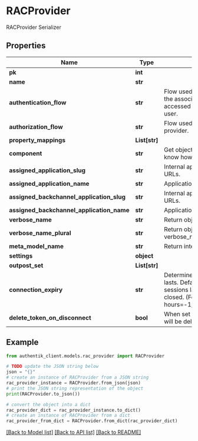 # RACProvider

RACProvider Serializer

## Properties

Name | Type | Description | Notes
------------ | ------------- | ------------- | -------------
**pk** | **int** |  | [readonly] 
**name** | **str** |  | 
**authentication_flow** | **str** | Flow used for authentication when the associated application is accessed by an un-authenticated user. | [optional] 
**authorization_flow** | **str** | Flow used when authorizing this provider. | 
**property_mappings** | **List[str]** |  | [optional] 
**component** | **str** | Get object component so that we know how to edit the object | [readonly] 
**assigned_application_slug** | **str** | Internal application name, used in URLs. | [readonly] 
**assigned_application_name** | **str** | Application&#39;s display Name. | [readonly] 
**assigned_backchannel_application_slug** | **str** | Internal application name, used in URLs. | [readonly] 
**assigned_backchannel_application_name** | **str** | Application&#39;s display Name. | [readonly] 
**verbose_name** | **str** | Return object&#39;s verbose_name | [readonly] 
**verbose_name_plural** | **str** | Return object&#39;s plural verbose_name | [readonly] 
**meta_model_name** | **str** | Return internal model name | [readonly] 
**settings** | **object** |  | [optional] 
**outpost_set** | **List[str]** |  | [readonly] 
**connection_expiry** | **str** | Determines how long a session lasts. Default of 0 means that the sessions lasts until the browser is closed. (Format: hours&#x3D;-1;minutes&#x3D;-2;seconds&#x3D;-3) | [optional] 
**delete_token_on_disconnect** | **bool** | When set to true, connection tokens will be deleted upon disconnect. | [optional] 

## Example

```python
from authentik_client.models.rac_provider import RACProvider

# TODO update the JSON string below
json = "{}"
# create an instance of RACProvider from a JSON string
rac_provider_instance = RACProvider.from_json(json)
# print the JSON string representation of the object
print(RACProvider.to_json())

# convert the object into a dict
rac_provider_dict = rac_provider_instance.to_dict()
# create an instance of RACProvider from a dict
rac_provider_from_dict = RACProvider.from_dict(rac_provider_dict)
```
[[Back to Model list]](../README.md#documentation-for-models) [[Back to API list]](../README.md#documentation-for-api-endpoints) [[Back to README]](../README.md)


